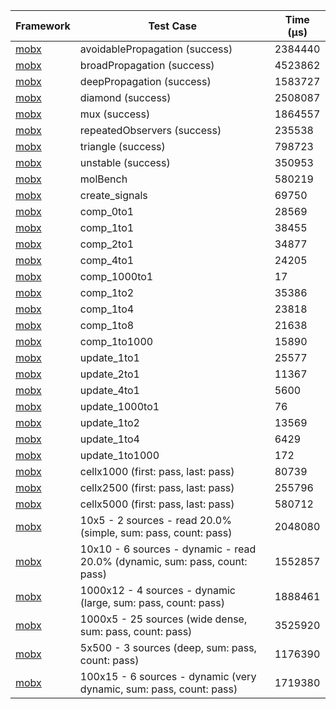 | Framework | Test Case | Time (μs) |
| --- | --- | --- |
| [mobx](https://github.com/mobxjs/mobx.dart) | avoidablePropagation (success) | 2384440 |
| [mobx](https://github.com/mobxjs/mobx.dart) | broadPropagation (success) | 4523862 |
| [mobx](https://github.com/mobxjs/mobx.dart) | deepPropagation (success) | 1583727 |
| [mobx](https://github.com/mobxjs/mobx.dart) | diamond (success) | 2508087 |
| [mobx](https://github.com/mobxjs/mobx.dart) | mux (success) | 1864557 |
| [mobx](https://github.com/mobxjs/mobx.dart) | repeatedObservers (success) | 235538 |
| [mobx](https://github.com/mobxjs/mobx.dart) | triangle (success) | 798723 |
| [mobx](https://github.com/mobxjs/mobx.dart) | unstable (success) | 350953 |
| [mobx](https://github.com/mobxjs/mobx.dart) | molBench | 580219 |
| [mobx](https://github.com/mobxjs/mobx.dart) | create_signals | 69750 |
| [mobx](https://github.com/mobxjs/mobx.dart) | comp_0to1 | 28569 |
| [mobx](https://github.com/mobxjs/mobx.dart) | comp_1to1 | 38455 |
| [mobx](https://github.com/mobxjs/mobx.dart) | comp_2to1 | 34877 |
| [mobx](https://github.com/mobxjs/mobx.dart) | comp_4to1 | 24205 |
| [mobx](https://github.com/mobxjs/mobx.dart) | comp_1000to1 | 17 |
| [mobx](https://github.com/mobxjs/mobx.dart) | comp_1to2 | 35386 |
| [mobx](https://github.com/mobxjs/mobx.dart) | comp_1to4 | 23818 |
| [mobx](https://github.com/mobxjs/mobx.dart) | comp_1to8 | 21638 |
| [mobx](https://github.com/mobxjs/mobx.dart) | comp_1to1000 | 15890 |
| [mobx](https://github.com/mobxjs/mobx.dart) | update_1to1 | 25577 |
| [mobx](https://github.com/mobxjs/mobx.dart) | update_2to1 | 11367 |
| [mobx](https://github.com/mobxjs/mobx.dart) | update_4to1 | 5600 |
| [mobx](https://github.com/mobxjs/mobx.dart) | update_1000to1 | 76 |
| [mobx](https://github.com/mobxjs/mobx.dart) | update_1to2 | 13569 |
| [mobx](https://github.com/mobxjs/mobx.dart) | update_1to4 | 6429 |
| [mobx](https://github.com/mobxjs/mobx.dart) | update_1to1000 | 172 |
| [mobx](https://github.com/mobxjs/mobx.dart) | cellx1000 (first: pass, last: pass) | 80739 |
| [mobx](https://github.com/mobxjs/mobx.dart) | cellx2500 (first: pass, last: pass) | 255796 |
| [mobx](https://github.com/mobxjs/mobx.dart) | cellx5000 (first: pass, last: pass) | 580712 |
| [mobx](https://github.com/mobxjs/mobx.dart) | 10x5 - 2 sources - read 20.0% (simple, sum: pass, count: pass) | 2048080 |
| [mobx](https://github.com/mobxjs/mobx.dart) | 10x10 - 6 sources - dynamic - read 20.0% (dynamic, sum: pass, count: pass) | 1552857 |
| [mobx](https://github.com/mobxjs/mobx.dart) | 1000x12 - 4 sources - dynamic (large, sum: pass, count: pass) | 1888461 |
| [mobx](https://github.com/mobxjs/mobx.dart) | 1000x5 - 25 sources (wide dense, sum: pass, count: pass) | 3525920 |
| [mobx](https://github.com/mobxjs/mobx.dart) | 5x500 - 3 sources (deep, sum: pass, count: pass) | 1176390 |
| [mobx](https://github.com/mobxjs/mobx.dart) | 100x15 - 6 sources - dynamic (very dynamic, sum: pass, count: pass) | 1719380 |
